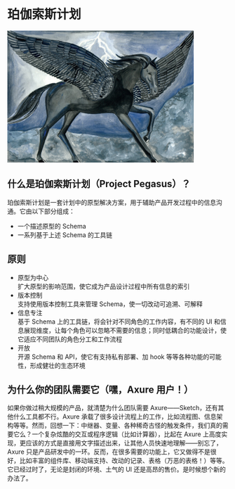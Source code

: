# 珀伽索斯计划

<img src="pegasus.jpeg" height="300" style="text-align:center;" />

## 什么是珀伽索斯计划（Project Pegasus）？

珀伽索斯计划是一套计划中的原型解决方案，用于辅助产品开发过程中的信息沟通。它由以下部分组成：

- 一个描述原型的 Schema
- 一系列基于上述 Schema 的工具链

## 原则

- 原型为中心<br/>扩大原型的影响范围，使它成为产品设计过程中所有信息的索引
- 版本控制<br/>支持使用版本控制工具来管理 Schema，使一切改动可追溯、可解释
- 信息专注<br/>基于 Schema 上的工具链，将会针对不同角色的工作内容，有不同的 UI 和信息展现维度，让每个角色可以忽略不需要的信息；同时低耦合的功能设计，使它适应不同团队的角色分工和工作流程
- 开放<br/>开源 Schema 和 API，使它有支持私有部署、加 hook 等等各种功能的可能性，形成健壮的生态环境

## 为什么你的团队需要它（嘿，Axure 用户！）

如果你做过稍大规模的产品，就清楚为什么团队需要 Axure——Sketch，还有其他什么工具都不行。Axure 承载了很多设计流程上的工作，比如流程图、信息架构等等。然而，回想一下：中继器、变量、各种稀奇古怪的触发条件，我们真的需要它么？一个复杂炫酷的交互或程序逻辑（比如计算器），比起在 Axure 上高度实现，更应该的方式是直接用文字描述出来，让其他人员快速地理解——别忘了，Axure 只是产品研发中的一环。反而，在很多需要的功能上，它又做得不是很好，比如丰富的组件库、移动端支持、改动的记录、表格（万恶的表格！）等等。它已经过时了，无论是封闭的环境、土气的 UI 还是高昂的售价。是时候想个新的办法了。
